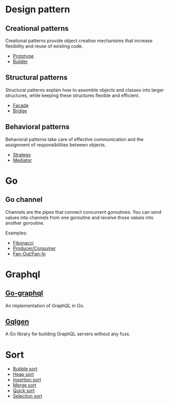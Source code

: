 # Design pattern
## Creational patterns 
Creational patterns provide object creation mechanisms that increase flexibility and reuse of existing code.
- [Prototype](./design-pattern/prototype/README.md)
- [Builder](./design-pattern/builder/README.md)
## Structural patterns 
Structural patterns explain how to assemble objects and classes into larger structures, while keeping these structures flexible and efficient.
- [Facade](./design-pattern/facade/README.md)
- [Bridge](./design-pattern/bridge/README.md)
## Behavioral patterns
Behavioral patterns take care of effective communication and the assignment of responsibilities between objects.
- [Strategy](./design-pattern/strategy/README.md)
- [Mediator](./design-pattern/mediator/README.md)
# Go
## Go channel
Channels are the pipes that connect concurrent goroutines. You can send values into channels from one goroutine and receive those values into another goroutine.

Examples:
- [Fibonacci](./go/channel/fibonacci/README.md)
- [Producer/Consumer](./go/channel/producer-consumer/README.md)
- [Fan-Out/Fan-In](./go/channel/fan-out-fan-in/README.md)
# Graphql
## [Go-graphql](./graphql/go-graphql/main.go)
An implementation of GraphQL in Go.
## [Gqlgen](./graphql/gqlgen/server.go)
A Go library for building GraphQL servers without any fuss.
# Sort
- [Bubble sort](./utils/sortx/bubble.go)
- [Heap sort](./utils/sortx/heap.go)
- [Insertion sort](./utils/sortx/insertion.go)
- [Merge sort](./utils/sortx/merge.go)
- [Quick sort](./utils/sortx/quick.go)
- [Selection sort](./utils/sortx/selection.go)
